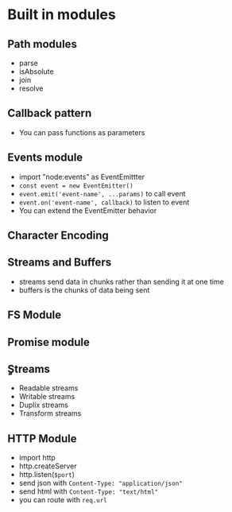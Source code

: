 # Built in modules

## Path modules

- parse
- isAbsolute
- join
- resolve

## Callback pattern

- You can pass functions as parameters

## Events module

- import "node:events" as EventEmittter
- `const event = new EventEmitter()`
- `event.emit('event-name', ...params)` to call event
- `event.on('event-name', callback)` to listen to event
- You can extend the EventEmitter behavior

## Character Encoding

## Streams and Buffers

- streams send data in chunks rather than sending it at one time
- buffers is the chunks of data being sent

## FS Module

## Promise module

## ٍStreams

- Readable streams
- Writable streams
- Duplix streams
- Transform streams

## HTTP Module

- import http
- http.createServer
- http.listen(`$port`)
- send json with `Content-Type: "application/json"`
- send html with `Content-Type: "text/html"`
- you can route with `req.url`
